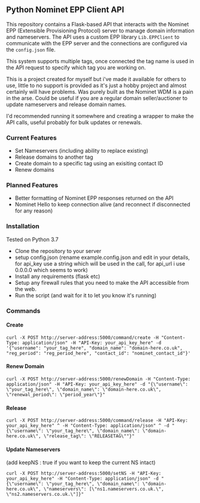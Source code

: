 ## Python Nominet EPP Client API

This repository contains a Flask-based API that interacts with the Nominet EPP (Extensible Provisioning Protocol) server to manage domain
information and nameservers. The API uses a custom EPP library `Lib.EPPClient`  to communicate with the EPP server and the
connections are configured via the `config.json` file.

This system supports multiple tags, once connected the tag name is used in the API request to specify which tag you are working on.

This is a project created for myself but i've made it available for others to use, little to no support is provided as it's just a hobby project and almost certainly will have problems. Was purely
built as the Nominet WDM is a pain in the arse. Could be useful if you are a regular domain seller/auctioner to update nameservers and release domain
names.

I'd recommended running it somewhere and creating a wrapper to make the API calls, useful probably for bulk updates or renewals. 

### Current Features

* Set Nameservers (including ability to replace existing)
* Release domains to another tag
* Create domain to a specific tag using an exisiting contact ID
* Renew domains

### Planned Features

* Better formatting of Nominet EPP responses returned on the API
* Nominet Hello to keep connection alive (and reconnect if disconnected for any reason)

### Installation

Tested on Python 3.7

* Clone the repository to your server
* setup config.json (rename example.config.json and edit in your details, for api_key use a string which will be used in the call, for api_url i use 0.0.0.0 which seems to work)
* Install any requirements (flask etc)
* Setup any firewall rules that you need to make the API accessible from the web.
* Run the script (and wait for it to let you know it's running)

### Commands

#### Create

```Shell
curl -X POST http://server-address:5000/command/create -H "Content-Type: application/json" -H "API-Key: your_api_key_here" -d '{"username": "your_tag_here", "domain_name": "domain-here.co.uk", "reg_period": "reg_period_here", "contact_id": "nominet_contact_id"}'
```

#### Renew Domain

```Shell
curl -X POST http://server-address:5000/renewDomain -H "Content-Type: application/json" -H "API-Key: your_api_key_here" -d "{\"username\": \"your_tag_here\", \"domain_name\": \"domain-here.co.uk\", \"renewal_period\": \"period_year\"}"
```

#### Release

```Shell
curl -X POST http://server-address:5000/command/release -H "API-Key: your_api_key_here" ^ -H "Content-Type: application/json" ^ -d "{\"username\": \"your_tag_here\", \"domain_name\": \"domain-here.co.uk\", \"release_tag\": \"RELEASETAG\""}"
```

#### Update Nameservers 
(add keepNS : true if you want to keep the current NS intact)

```Shell
curl -X POST http://server-address:5000/setNS -H "API-Key: your_api_key_here" -H "Content-Type: application/json" -d "{\"username\": \"your_tag_here\", \"domain_name\": \"domain-here.co.uk\", \"nameservers\": [\"ns1.nameservers.co.uk.\", \"ns2.nameservers.co.uk.\"]}"
```